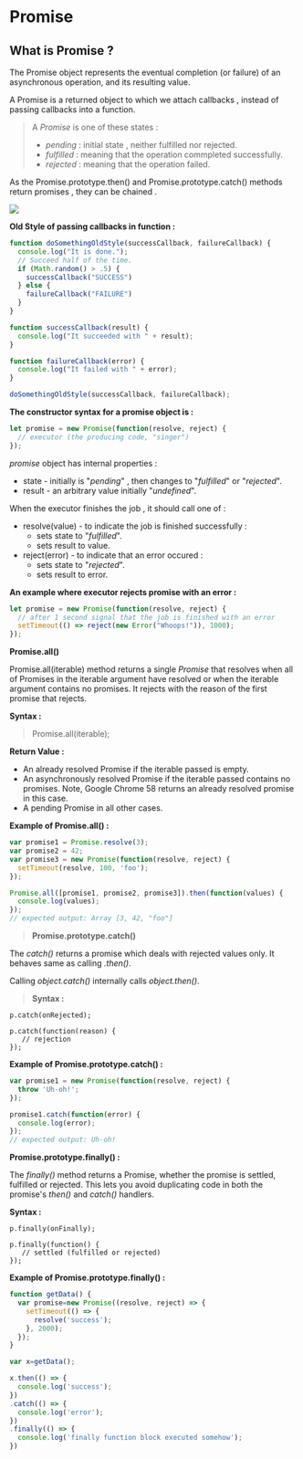 # Promise

## What is Promise ?
The Promise object represents the eventual completion (or failure) of an asynchronous operation, and its resulting value.

A Promise is a returned object to which we attach callbacks , instead of passing callbacks into a function.

> A _Promise_ is one of these states :
> - _pending_ : initial state , neither fulfilled nor rejected.
> - _fulfilled_ : meaning that the operation commpleted successfully.
> - _rejected_ : meaning that the operation failed.

As the Promise.prototype.then() and Promise.prototype.catch() methods return promises , they can be chained .

![](promises.png?raw=true)


**Old Style of passing callbacks in function :**

```javascript
function doSomethingOldStyle(successCallback, failureCallback) {
  console.log("It is done.");
  // Succeed half of the time.
  if (Math.random() > .5) {
    successCallback("SUCCESS")
  } else {
    failureCallback("FAILURE")
  }
}

function successCallback(result) {
  console.log("It succeeded with " + result);
}

function failureCallback(error) {
  console.log("It failed with " + error);
}

doSomethingOldStyle(successCallback, failureCallback);
``` 

**The constructor syntax for a promise object is :** 

```JavaScript
let promise = new Promise(function(resolve, reject) {
  // executor (the producing code, "singer")
});
``` 
_promise_ object has internal properties :

- state - initially is "_pending_" , then changes to "_fulfilled_" or "_rejected_".
- result - an arbitrary value initially "_undefined_".

When the executor finishes the job , it should call one of :
- resolve(value) - to indicate the job is finished successfully :
    - sets state to "_fulfilled_".
    - sets result to value.
- reject(error) - to indicate that an error occured :
    - sets state to "_rejected_".
    - sets result to error.

**An example where executor rejects promise with an error :**

```javascript
let promise = new Promise(function(resolve, reject) {
  // after 1 second signal that the job is finished with an error
  setTimeout(() => reject(new Error("Whoops!")), 1000);
});
```

**Promise.all()** 

Promise.all(iterable) method returns a single _Promise_ that resolves when all of Promises in the iterable argument have resolved or when the iterable argument contains no promises. It rejects with the reason of the first promise that rejects.

**Syntax :** 
  >Promise.all(iterable); 

**Return Value :** 
- An already resolved Promise if the iterable passed is empty.
- An asynchronously resolved Promise if the iterable passed contains no promises. Note, Google Chrome 58 returns an already resolved promise in this case.
- A pending Promise in all other cases. 


**Example of Promise.all() :** 
```javascript 
var promise1 = Promise.resolve(3);
var promise2 = 42;
var promise3 = new Promise(function(resolve, reject) {
  setTimeout(resolve, 100, 'foo');
});

Promise.all([promise1, promise2, promise3]).then(function(values) {
  console.log(values);
});
// expected output: Array [3, 42, "foo"] 
``` 

> **Promise.prototype.catch()** 

The _catch()_ returns a promise which deals with rejected values only. It behaves same as calling _.then()_.

Calling _object.catch()_ internally calls _object.then()_.

> **Syntax :**  
``` 
p.catch(onRejected);

p.catch(function(reason) {
   // rejection
}); 
``` 

**Example of Promise.prototype.catch() :**

```javascript 
var promise1 = new Promise(function(resolve, reject) {
  throw 'Uh-oh!';
});

promise1.catch(function(error) {
  console.log(error);
});
// expected output: Uh-oh! 
``` 

**Promise.prototype.finally() :** 

The _finally()_ method returns a Promise, whether the promise is settled, fulfilled or rejected. This lets you avoid duplicating code in both the promise's _then()_ and _catch()_ handlers.

**Syntax :**

``` 
p.finally(onFinally);

p.finally(function() {
   // settled (fulfilled or rejected)
}); 
``` 

**Example of Promise.prototype.finally() :** 

```javascript 
function getData() {
  var promise=new Promise((resolve, reject) => {
    setTimeout(() => {
      resolve('success');
    }, 2000);
  });
}

var x=getData();

x.then(() => {
  console.log('success');
})
.catch(() => {
  console.log('error');
})
.finally(() => {
  console.log('finally function block executed somehow');
}) 
``` 


